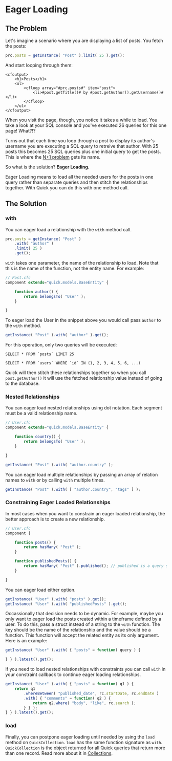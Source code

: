 # Eager Loading

## The Problem

Let's imagine a scenario where you are displaying a list of posts. You fetch the posts:

```javascript
prc.posts = getInstance( "Post" ).limit( 25 ).get():
```

And start looping through them:

```markup
<cfoutput>
    <h1>Posts</h1>
    <ul>
        <cfloop array="#prc.posts#" item="post">
            <li>#post.getTitle()# by #post.getAuthor().getUsername()#</li>
        </cfloop>
    </ul>
</cfoutput>
```

When you visit the page, though, you notice it takes a while to load. You take a look at your SQL console and you've executed 26 queries for this one page! What?!?

Turns out that each time you loop through a post to display its author's username you are executing a SQL query to retreive that author. With 25 posts this becomes 25 SQL queries plus one initial query to get the posts. This is where the [N+1 problem](https://stackoverflow.com/questions/97197/what-is-n1-select-query-issue) gets its name.

So what is the solution? **Eager Loading.**

Eager Loading means to load all the needed users for the posts in one query rather than separate queries and then stitch the relationships together. With Quick you can do this with one method call.

## The Solution

### with

You can eager load a relationship with the `with` method call.

```javascript
prc.posts = getInstance( "Post" )
    .with( "author" )
    .limit( 25 )
    .get();
```

`with` takes one parameter, the name of the relationship to load. Note that this is the name of the function, not the entity name. For example:

```javascript
// Post.cfc
component extends="quick.models.BaseEntity" {

    function author() {
        return belongsTo( "User" );
    }

}
```

To eager load the User in the snippet above you would call pass `author` to the `with` method.

```javascript
getInstance( "Post" ).with( "author" ).get();
```

For this operation, only two queries will be executed:

```text
SELECT * FROM `posts` LIMIT 25

SELECT * FROM `users` WHERE `id` IN (1, 2, 3, 4, 5, 6, ...)
```

Quick will then stitch these relationships together so when you call `post.getAuthor()` it will use the fetched relationship value instead of going to the database.

### Nested Relationships

You can eager load nested relationships using dot notation. Each segment must be a valid relationship name.

```javascript
// User.cfc
component extends="quick.models.BaseEntity" {

    function country() {
        return belongsTo( "User" );
    }

}
```

```javascript
getInstance( "Post" ).with( "author.country" );
```

You can eager load multiple relationships by passing an array of relation names to `with` or by calling `with` multiple times.

```javascript
getInstance( "Post" ).with( [ "author.country", "tags" ] );
```

### Constraining Eager Loaded Relationships

In most cases when you want to constrain an eager loaded relationship, the better approach is to create a new relationship.

```javascript
// User.cfc
component {

    function posts() {
        return hasMany( "Post" );
    }

    function publishedPosts() {
        return hasMany( "Post" ).published(); // published is a query scope on Post
    }

}
```

You can eager load either option.

```javascript
getInstance( "User" ).with( "posts" ).get();
getInstance( "User" ).with( "publishedPosts" ).get();
```

Occassionally that decision needs to be dynamic. For example, maybe you only want to eager load the posts created within a timeframe defined by a user. To do this, pass a struct instead of a string to the `with` function. The key should be the name of the relationship and the value should be a function. This function will accept the related entity as its only argument. Here is an example:

```javascript
getInstance( "User" ).with( { "posts" = function( query ) {

} } ).latest().get();
```

If you need to load nested relationships with constraints you can call `with` in your constraint callback to continue eager loading relationships.

```javascript
getInstance( "User" ).with( { "posts" = function( q1 ) {
    return q1
        .whereBetween( "published_date", rc.startDate, rc.endDate )
        .with( { "comments" = function( q2 ) {
            return q2.where( "body", "like", rc.search );
        } } );
} } ).latest().get();
```

### load

Finally, you can postpone eager loading until needed by using the `load` method on `QuickCollection`. `load` has the same function signature as `with`. `QuickCollection` is the object returned for all Quick queries that return more than one record. Read more about it in [Collections](../collections.md).

